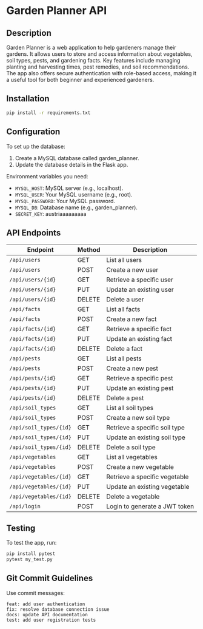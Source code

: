 # Garden Planner API

## Description
Garden Planner is a web application to help gardeners manage their gardens. It allows users to store and access information about vegetables, soil types, pests, and gardening facts. Key features include managing planting and harvesting times, pest remedies, and soil recommendations. The app also offers secure authentication with role-based access, making it a useful tool for both beginner and experienced gardeners.

## Installation
 ```cmd
pip install -r requirements.txt
```

## Configuration
To set up the database:

1. Create a MySQL database called garden_planner.
2. Update the database details in the Flask app.

Environment variables you need:

- ```MYSQL_HOST```: MySQL server (e.g., localhost).
- ```MYSQL_USER```: Your MySQL username (e.g., root).
- ```MYSQL_PASSWORD```: Your MySQL password.
- ```MYSQL_DB```: Database name (e.g., garden_planner).
- ```SECRET_KEY```: austriaaaaaaaaa

## API Endpoints
| **Endpoint**                     | **Method** | **Description**                                   |
|-----------------------------------|------------|---------------------------------------------------|
| `/api/users`                     | GET        | List all users                                   |
| `/api/users`                     | POST       | Create a new user                                |
| `/api/users/{id}`                | GET        | Retrieve a specific user                         |
| `/api/users/{id}`                | PUT        | Update an existing user                          |
| `/api/users/{id}`                | DELETE     | Delete a user                                    |
| `/api/facts`                     | GET        | List all facts                                   |
| `/api/facts`                     | POST       | Create a new fact                                |
| `/api/facts/{id}`                | GET        | Retrieve a specific fact                         |
| `/api/facts/{id}`                | PUT        | Update an existing fact                          |
| `/api/facts/{id}`                | DELETE     | Delete a fact                                    |
| `/api/pests`                     | GET        | List all pests                                   |
| `/api/pests`                     | POST       | Create a new pest                                |
| `/api/pests/{id}`                | GET        | Retrieve a specific pest                         |
| `/api/pests/{id}`                | PUT        | Update an existing pest                          |
| `/api/pests/{id}`                | DELETE     | Delete a pest                                    |
| `/api/soil_types`                | GET        | List all soil types                              |
| `/api/soil_types`                | POST       | Create a new soil type                           |
| `/api/soil_types/{id}`           | GET        | Retrieve a specific soil type                    |
| `/api/soil_types/{id}`           | PUT        | Update an existing soil type                     |
| `/api/soil_types/{id}`           | DELETE     | Delete a soil type                               |
| `/api/vegetables`                | GET        | List all vegetables                              |
| `/api/vegetables`                | POST       | Create a new vegetable                           |
| `/api/vegetables/{id}`           | GET        | Retrieve a specific vegetable                    |
| `/api/vegetables/{id}`           | PUT        | Update an existing vegetable                     |
| `/api/vegetables/{id}`           | DELETE     | Delete a vegetable                               |
| `/api/login`                     | POST       | Login to generate a JWT token                    |


## Testing
To test the app, run:
 ```cmd
pip install pytest
pytest my_test.py
```

## Git Commit Guidelines
Use commit messages:
```
feat: add user authentication
fix: resolve database connection issue
docs: update API documentation
test: add user registration tests
